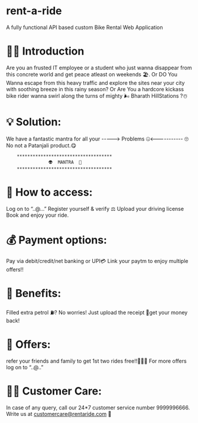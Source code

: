 # rent-a-ride
A fully functional API based custom Bike Rental Web Application 

# 💁‍♀️ Introduction
  Are you an frusted IT employee or a student who just wanna disappear from this concrete world and get peace atleast on weekends 🏖. 
                                        Or 
  DO You Wanna escape from this heavy traffic and explore the sites near your city with soothing breeze in this rainy season?
                                        Or
  Are You a hardcore kickass bike rider wanna swirl along the turns of mighty 🌬 Bharath HillStations ?☃                                     

# 💡 Solution:
  We have a fantastic mantra for all your -----> Problems 🤐<----------- 
         🙄 No not a Patanjali product.😋
           
        ************************************
                    👽  MANTRA  👾
        ************************************
    
# 📲 How to access:
Log on to “..@...”
Register yourself & verify ⚖️
Upload your driving license
Book and enjoy your ride.

# 💰 Payment options:
Pay via debit/credit/net banking or UPI💳
Link your paytm to enjoy multiple offers!!

# 🤩 Benefits:
Filled extra petrol ⛽️?
No worries! Just upload the receipt 🧾get your money back!

# 💃 Offers:
refer your friends and family to get 1st two rides free!!🚵🏻‍♀️
For more offers log on to “..@..” 

# 🙋‍♀️ Customer Care:
In case of any query, call our 24*7 customer service number 9999996666.
Write us at customercare@rentaride.com 📩
